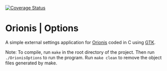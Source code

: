 [![Coverage Status](https://coveralls.io/repos/github/Aerodlyn/OrionisOptions/badge.svg?branch=master)](https://coveralls.io/github/Aerodlyn/OrionisOptions?branch=master)

# Orionis | Options

A simple external settings application for [Orionis](https://www.github.com/Aerodlyn/Orionis/) coded in C using [GTK](https://www.gtk.org/).

Note: To compile, run `make` in the root directory of the project. Then run `./OrionisOptions` to run the program. Run `make clean` to remove the object files generated by make.

